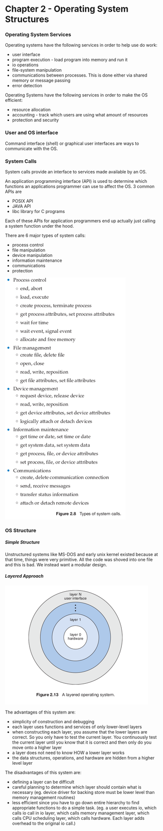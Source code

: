 Chapter 2 - Operating System Structures
=========================================

### Operating System Services
Operating systems have the following services in order to help use do work:
* user interface
* program execution - load program into memory and run it
* io operations
* file-system manipulation
* communications between processes. This is done either via shared memory or message passing
* error detection

Operating Systems have the following services in order to make the OS efficient:
* resource allocation
* accounting - track which users are using what amount of resources
* protection and security

### User and OS interface
Command interface (shell) or graphical user interfaces are ways to communicate with the OS.

### System Calls
System calls provide an interface to services made available by an OS.

An application programming interface (API) is used to determine which functions an applications programmer can use to affect the OS. 3 common APIs are
* POSIX API
* JAVA API
* libc library for C programs

Each of these APIs for application programmers end up actually just calling a system function under the hood.

There are 6 major types of system calls:
* process control
* file manipulation
* device manipulation
* information maintenance
* communications
* protection

![](chapter_2-images/8bcb0357aea50f37c4e6a9e6a114d42e.png)


### OS Structure

##### Simple Structure
Unstructured systems like MS-DOS and early unix kernel existed because at that time, things were very primitive. All the code was shoved into one file and this is bad. We instead want a modular design.

##### Layered Approach
![](chapter_2-images/59d923a91975dcdb5a09fc4f7ae9edf6.png)

The advantages of this system are:
* simplicity of construction and debugging
* each layer uses functions and services of only lower-level layers
* when constructing each layer, you assume that the lower layers are correct. So you only have to test the current layer. You continuously test the current layer until you know that it is correct and then only do you move onto a higher layer
* a layer does not need to know HOW a lower layer works
* the data structures, operations, and hardware are hidden from a higher level layer

The disadvantages of this system are:
* defining a layer can be difficult
* careful planning to determine which layer should contain what is necessary (eg. device driver for backing store must be lower level than memory management routines)
* less efficient since you have to go down entire hierarchy to find appropriate functions to do a simple task. (eg. a user executes io, which calls io call in io layer, which calls memory management layer, which calls CPU scheduling layer, which calls hardware. Each layer adds overhead to the original io call.)  
